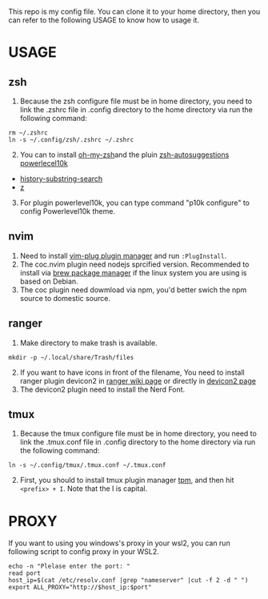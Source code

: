 This repo is my config file. You can clone it to your home directory, then you can refer to the following USAGE to know how to usage it.  

# USAGE

## zsh
1. Because the zsh configure file must be in home directory, you need to link the .zshrc file in .config directory to the home directory via run the following command: 
```
rm ~/.zshrc
ln -s ~/.config/zsh/.zshrc ~/.zshrc 
```
2. You can to install [oh-my-zsh](https://ohmyz.sh/#install)and the pluin 
[zsh-autosuggestions](https://github.com/zsh-users/zsh-autosuggestions)
[powerlecel10k](https://github.com/romkatv/powerlevel10k)
- [history-substring-search](https://github.com/ohmyzsh/ohmyzsh/tree/master/plugins/history-substring-search)
- [z](https://github.com/ohmyzsh/ohmyzsh/tree/master/plugins/z)
3. For plugin powerlevel10k, you can type command "p10k configure" to config Powerlevel10k theme. 

## nvim
1. Need to install [vim-plug plugin manager](https://github.com/junegunn/vim-plug) and run `:PlugInstall`. 
2. The coc.nvim plugin need nodejs sprcified version. Recommended to install via [brew package manager](https://brew.sh/) if the linux system you are using is based on Debian. 
3. The coc plugin need dowmload via npm, you'd better swich the npm source to domestic source.

## ranger
1. Make directory to make trash is available.
```
mkdir -p ~/.local/share/Trash/files 
```
2. If you want to have icons in front of the filename, You need to install ranger plugin devicon2 in [ranger wiki page](https://github.com/ranger/ranger/wiki) or directly in [devicon2 page](https://github.com/cdump/ranger-devicons2)
3. The devicon2 plugin need to install the Nerd Font. 

## tmux
1. Because the tmux configure file must be in home directory, you need to link the .tmux.conf file in .config directory to the home directory via run the following command: 
```
ln -s ~/.config/tmux/.tmux.conf ~/.tmux.conf
```
2. First, you should to install tmux plugin manager [tpm](https://github.com/tmux-plugins/tpm), and then hit `<prefix> + I`. Note that the I is capital.  

# PROXY

If you want to using you windows's proxy in your wsl2, you can run following script to config proxy in your WSL2. 
```
echo -n "Plelase enter the port: "
read port
host_ip=$(cat /etc/resolv.conf |grep "nameserver" |cut -f 2 -d " ")
export ALL_PROXY="http://$host_ip:$port" 
```
